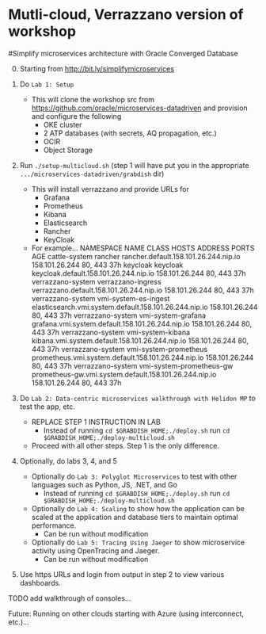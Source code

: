 # Mutli-cloud, Verrazzano version of workshop 
#Simplify microservices architecture with Oracle Converged Database

0. Starting from http://bit.ly/simplifymicroservices

1. Do `Lab 1: Setup` 
    - This will clone the workshop src from https://github.com/oracle/microservices-datadriven 
      and provision and configure the following 
        - OKE cluster
        - 2 ATP databases (with secrets, AQ propagation, etc.)
        - OCIR
        - Object Storage 
        
2. Run `./setup-multicloud.sh` (step 1 will have put you in the appropriate `.../microservices-datadriven/grabdish` dir)
    - This will install verrazzano and provide URLs for 
        - Grafana
        - Prometheus
        - Kibana
        - Elasticsearch
        - Rancher
        - KeyCloak
    - For example...
        NAMESPACE           NAME                       CLASS    HOSTS                                                    ADDRESS          PORTS     AGE
        cattle-system       rancher                    <none>   rancher.default.158.101.26.244.nip.io                    158.101.26.244   80, 443   37h
        keycloak            keycloak                   <none>   keycloak.default.158.101.26.244.nip.io                   158.101.26.244   80, 443   37h
        verrazzano-system   verrazzano-ingress         <none>   verrazzano.default.158.101.26.244.nip.io                 158.101.26.244   80, 443   37h
        verrazzano-system   vmi-system-es-ingest       <none>   elasticsearch.vmi.system.default.158.101.26.244.nip.io   158.101.26.244   80, 443   37h
        verrazzano-system   vmi-system-grafana         <none>   grafana.vmi.system.default.158.101.26.244.nip.io         158.101.26.244   80, 443   37h
        verrazzano-system   vmi-system-kibana          <none>   kibana.vmi.system.default.158.101.26.244.nip.io          158.101.26.244   80, 443   37h
        verrazzano-system   vmi-system-prometheus      <none>   prometheus.vmi.system.default.158.101.26.244.nip.io      158.101.26.244   80, 443   37h
        verrazzano-system   vmi-system-prometheus-gw   <none>   prometheus-gw.vmi.system.default.158.101.26.244.nip.io   158.101.26.244   80, 443   37h
        
3. Do `Lab 2: Data-centric microservices walkthrough with Helidon MP` to test the app, etc.
    - REPLACE STEP 1 INSTRUCTION IN LAB
        - Instead of running `cd $GRABDISH_HOME;./deploy.sh` run `cd $GRABDISH_HOME;./deploy-multicloud.sh`
    - Proceed with all other steps. Step 1 is the only difference.
    
4. Optionally, do labs 3, 4, and 5
    - Optionally do `Lab 3: Polyglot Microservices` to test with other languages such as Python, JS, .NET, and Go
        - Instead of running `cd $GRABDISH_HOME;./deploy.sh` run `cd $GRABDISH_HOME;./deploy-multicloud.sh`
    - Optionally do `Lab 4: Scaling` to show how the application can be scaled at the application and database tiers to maintain optimal performance.
        - Can be run without modification
    - Optionally do `Lab 5: Tracing Using Jaeger` to show microservice activity using OpenTracing and Jaeger.
        - Can be run without modification
    
4. Use https URLs and login from output in step 2 to view various dashboards.

TODO add walkthrough of consoles...

Future: Running on other clouds starting with Azure (using interconnect, etc.)...
